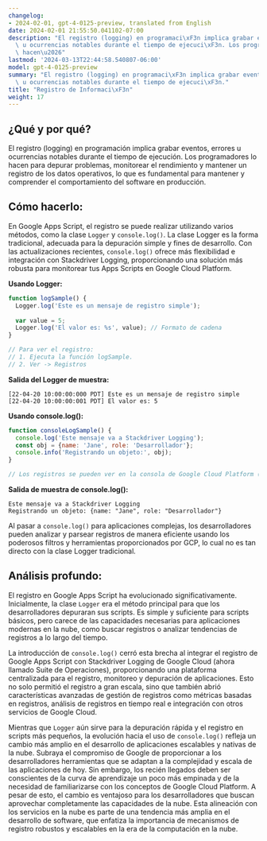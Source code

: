 ```yaml
---
changelog:
- 2024-02-01, gpt-4-0125-preview, translated from English
date: 2024-02-01 21:55:50.041102-07:00
description: "El registro (logging) en programaci\xF3n implica grabar eventos, errores\
  \ u ocurrencias notables durante el tiempo de ejecuci\xF3n. Los programadores lo\
  \ hacen\u2026"
lastmod: '2024-03-13T22:44:58.540807-06:00'
model: gpt-4-0125-preview
summary: "El registro (logging) en programaci\xF3n implica grabar eventos, errores\
  \ u ocurrencias notables durante el tiempo de ejecuci\xF3n."
title: "Registro de Informaci\xF3n"
weight: 17
---
```


## ¿Qué y por qué?

El registro (logging) en programación implica grabar eventos, errores u ocurrencias notables durante el tiempo de ejecución. Los programadores lo hacen para depurar problemas, monitorear el rendimiento y mantener un registro de los datos operativos, lo que es fundamental para mantener y comprender el comportamiento del software en producción.

## Cómo hacerlo:

En Google Apps Script, el registro se puede realizar utilizando varios métodos, como la clase `Logger` y `console.log()`. La clase Logger es la forma tradicional, adecuada para la depuración simple y fines de desarrollo. Con las actualizaciones recientes, `console.log()` ofrece más flexibilidad e integración con Stackdriver Logging, proporcionando una solución más robusta para monitorear tus Apps Scripts en Google Cloud Platform.

**Usando Logger:**

```javascript
function logSample() {
  Logger.log('Este es un mensaje de registro simple');
  
  var value = 5;
  Logger.log('El valor es: %s', value); // Formato de cadena
}

// Para ver el registro:
// 1. Ejecuta la función logSample.
// 2. Ver -> Registros
```

**Salida del Logger de muestra:**

```
[22-04-20 10:00:00:000 PDT] Este es un mensaje de registro simple
[22-04-20 10:00:00:001 PDT] El valor es: 5
```

**Usando console.log():**

```javascript
function consoleLogSample() {
  console.log('Este mensaje va a Stackdriver Logging');
  const obj = {name: 'Jane', role: 'Desarrollador'};
  console.info('Registrando un objeto:', obj);
}

// Los registros se pueden ver en la consola de Google Cloud Platform (GCP) bajo Stackdriver Logging
```

**Salida de muestra de console.log():**

```
Este mensaje va a Stackdriver Logging
Registrando un objeto: {name: "Jane", role: "Desarrollador"}
```

Al pasar a `console.log()` para aplicaciones complejas, los desarrolladores pueden analizar y parsear registros de manera eficiente usando los poderosos filtros y herramientas proporcionados por GCP, lo cual no es tan directo con la clase Logger tradicional.

## Análisis profundo:

El registro en Google Apps Script ha evolucionado significativamente. Inicialmente, la clase `Logger` era el método principal para que los desarrolladores depuraran sus scripts. Es simple y suficiente para scripts básicos, pero carece de las capacidades necesarias para aplicaciones modernas en la nube, como buscar registros o analizar tendencias de registros a lo largo del tiempo.

La introducción de `console.log()` cerró esta brecha al integrar el registro de Google Apps Script con Stackdriver Logging de Google Cloud (ahora llamado Suite de Operaciones), proporcionando una plataforma centralizada para el registro, monitoreo y depuración de aplicaciones. Esto no solo permitió el registro a gran escala, sino que también abrió características avanzadas de gestión de registros como métricas basadas en registros, análisis de registros en tiempo real e integración con otros servicios de Google Cloud.

Mientras que `Logger` aún sirve para la depuración rápida y el registro en scripts más pequeños, la evolución hacia el uso de `console.log()` refleja un cambio más amplio en el desarrollo de aplicaciones escalables y nativas de la nube. Subraya el compromiso de Google de proporcionar a los desarrolladores herramientas que se adaptan a la complejidad y escala de las aplicaciones de hoy. Sin embargo, los recién llegados deben ser conscientes de la curva de aprendizaje un poco más empinada y de la necesidad de familiarizarse con los conceptos de Google Cloud Platform. A pesar de esto, el cambio es ventajoso para los desarrolladores que buscan aprovechar completamente las capacidades de la nube. Esta alineación con los servicios en la nube es parte de una tendencia más amplia en el desarrollo de software, que enfatiza la importancia de mecanismos de registro robustos y escalables en la era de la computación en la nube.
